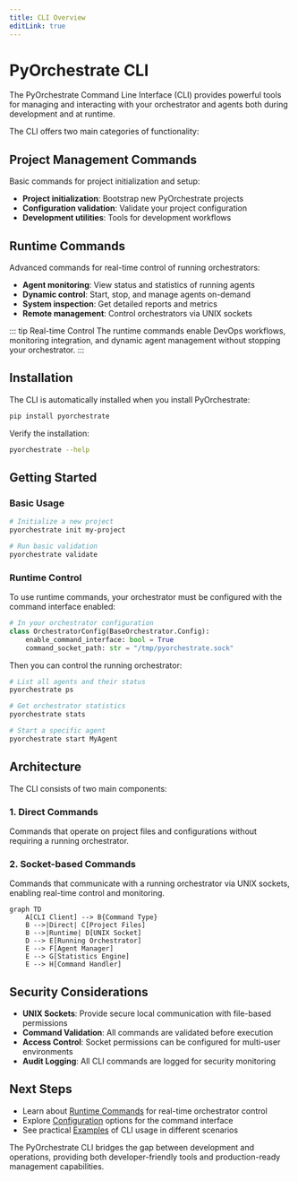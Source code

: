 ```yaml
---
title: CLI Overview
editLink: true
---
```


# PyOrchestrate CLI

The PyOrchestrate Command Line Interface (CLI) provides powerful tools for managing and interacting with your orchestrator and agents both during development and at runtime.

The CLI offers two main categories of functionality:

## Project Management Commands

Basic commands for project initialization and setup:

- **Project initialization**: Bootstrap new PyOrchestrate projects
- **Configuration validation**: Validate your project configuration  
- **Development utilities**: Tools for development workflows

## Runtime Commands

Advanced commands for real-time control of running orchestrators:

- **Agent monitoring**: View status and statistics of running agents
- **Dynamic control**: Start, stop, and manage agents on-demand
- **System inspection**: Get detailed reports and metrics
- **Remote management**: Control orchestrators via UNIX sockets

::: tip Real-time Control
The runtime commands enable DevOps workflows, monitoring integration, and dynamic agent management without stopping your orchestrator.
:::

## Installation

The CLI is automatically installed when you install PyOrchestrate:

```bash
pip install pyorchestrate
```

Verify the installation:

```bash
pyorchestrate --help
```

## Getting Started

### Basic Usage

```bash
# Initialize a new project
pyorchestrate init my-project

# Run basic validation
pyorchestrate validate
```

### Runtime Control

To use runtime commands, your orchestrator must be configured with the command interface enabled:

```python
# In your orchestrator configuration
class OrchestratorConfig(BaseOrchestrator.Config):
    enable_command_interface: bool = True
    command_socket_path: str = "/tmp/pyorchestrate.sock"
```

Then you can control the running orchestrator:

```bash
# List all agents and their status
pyorchestrate ps

# Get orchestrator statistics  
pyorchestrate stats

# Start a specific agent
pyorchestrate start MyAgent
```

## Architecture

The CLI consists of two main components:

### 1. Direct Commands
Commands that operate on project files and configurations without requiring a running orchestrator.

### 2. Socket-based Commands  
Commands that communicate with a running orchestrator via UNIX sockets, enabling real-time control and monitoring.

```mermaid
graph TD
    A[CLI Client] --> B{Command Type}
    B -->|Direct| C[Project Files]
    B -->|Runtime| D[UNIX Socket]
    D --> E[Running Orchestrator]
    E --> F[Agent Manager]
    E --> G[Statistics Engine]
    E --> H[Command Handler]
```

## Security Considerations

- **UNIX Sockets**: Provide secure local communication with file-based permissions
- **Command Validation**: All commands are validated before execution
- **Access Control**: Socket permissions can be configured for multi-user environments
- **Audit Logging**: All CLI commands are logged for security monitoring

## Next Steps

- Learn about [Runtime Commands](./runtime-commands) for real-time orchestrator control
- Explore [Configuration](./configuration) options for the command interface
- See practical [Examples](./examples) of CLI usage in different scenarios

The PyOrchestrate CLI bridges the gap between development and operations, providing both developer-friendly tools and production-ready management capabilities.
